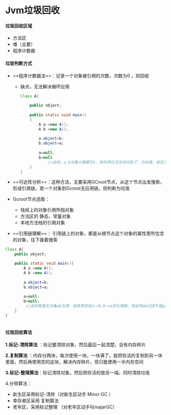 

# Jvm垃圾回收



#### 垃圾回收区域

* 方法区
* 堆（主要）
* 程序计数器



#### 垃圾判断方式

* ==程序计数器法==：记录一个对象被引用的次数，次数为0 ，则回收

  * 缺点，无法解决循环应用

    ```java
    Class A{
        
        public object;
        
        public static void main()
        {
            A a =new A();
            A b =new A();
            
            a.object=b;
            b.object=a;
            
            a=null;
            b=null
                //此时，a,b对象计数都为1，但外界已无法访问到了，为垃圾，却无法回收。
        }
    }
    ```

*  ==可达性分析==：这种方法，主要采用GCroot节点，从这个节点出发搜索，形成引用链，若一个对象到Gcroot无应用链，则判断为垃圾

  * Gcroot节点选取：
    * 栈帧上的对象引用所指对象
    * 方法区的 静态，常量对象
    * 本地方法栈的引用对象

  * ==引用链理解==： 引用链上的对象，都是从根节点这个对象的属性里所包含的对象，往下接着搜索

```java
Class A{
    public object;

	public static void main(){
    	A a =new A();
    	A b =new A();
    
    	a.object=b;
    	b.object=a;
    
   		a=null;
    	b=null;
         //此时栈里无对象ab引用，但依然存在a->b,b->a的引用链，但此时ab已经不是gcroot，所以就回收了。
	}   
}
    
```





#### 垃圾回收算法



 **1.标记-清除算法** ：标记要清除对象，然后最后一起清楚，会有内存碎片

 **2.复制算法** ：内存分两块，每次使用一块，一块满了，就把存活的复制到另一块里面，然后再使用空的这块，解决内存碎片，但只能使用一半内存空间

**3.标记-整理算法**：标记清除对象，然后把存活的放另一端，同时清除垃圾

4.分带算法：

* 新生区采用标记-清除（对新生区动手  Minor GC ）
* 幸存者区采用 复制算法
* 老年区，采用标记整理 （对老年区动手叫majarGC）